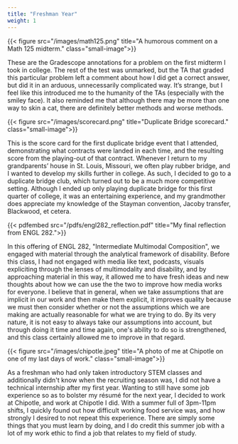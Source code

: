 ```yaml
---
title: "Freshman Year"
weight: 1
---
```


{{< figure src="/images/math125.png"
    title="A humorous comment on a Math 125 midterm." class="small-image">}}

These are the Gradescope annotations for a problem on the first midterm I took
in college. The rest of the test was unmarked, but the TA that graded this
particular problem left a comment about how I did get a correct answer, but did
it in an arduous, unnecessarily complicated way. It’s strange, but I feel like
this introduced me to the humanity of the TAs (especially with the smiley face).
It also reminded me that although there may be more than one way to skin a cat,
there are definitely better methods and worse methods.

{{< figure src="/images/scorecard.png"
    title="Duplicate Bridge scorecard." class="small-image">}}

This is the score card for the first duplicate bridge event that I attended,
demonstrating what contracts were landed in each time, and the resulting score
from the playing-out of that contract. Whenever I return to my grandparents’
house in St. Louis, Missouri, we often play rubber bridge, and I wanted to
develop my skills further in college. As such, I decided to go to a duplicate
bridge club, which turned out to be a much more competitive setting. Although I
ended up only playing duplicate bridge for this first quarter of college, it was
an entertaining experience, and my grandmother does appreciate my knowledge of
the Stayman convention, Jacoby transfer, Blackwood, et cetera.

{{< pdfembed src="/pdfs/engl282_reflection.pdf"
    title="My final reflection from ENGL 282.">}}

In this offering of ENGL 282, "Intermediate Multimodal Composition", we engaged
with material through the analytical framework of disability. Before this class,
I had not engaged with media like text, podcasts, visuals expliciting through
the lenses of multimodality and disability, and by approaching material in this
way, it allowed me to have fresh ideas and new thoughts about how we can use the
the two to improve how media works for everyone. I believe that in general, when
we take assumptions that are implicit in our work and then make them explicit,
it improves quality because we must then consider whether or not the assumptions
which we are making are actually reasonable for what we are trying to do. By its
very nature, it is not easy to always take our assumptions into account, but
through doing it time and time again, one's ability to do so is strengthened,
and this class certainly allowed me to improve in that regard.

{{< figure src="/images/chipotle.jpeg"
    title="A photo of me at Chipotle on one of my last days of work." class="small-image">}}

As a freshman who had only taken introductory STEM classes and additionally
didn't know when the recruiting season was, I did not have a technical
internship after my first year. Wanting to still have some job experience so as
to bolster my résumé for the next year, I decided to work at Chipotle, and work
at Chipotle I did. With a summer full of 3pm-11pm shifts, I quickly found out
how difficult working food service was, and how strongly I desired to not repeat
this experience. There are simply some things that you must learn by doing, and
I do credit this summer job with a lot of my work ethic to find a job that
relates to my field of study.
